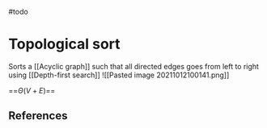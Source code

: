 #todo 

# Topological sort
Sorts a [[Acyclic graph]] such that all directed edges goes from left to right using [[Depth-first search]]
![[Pasted image 20211012100141.png]]

==$\Theta(V+E)$==

## References